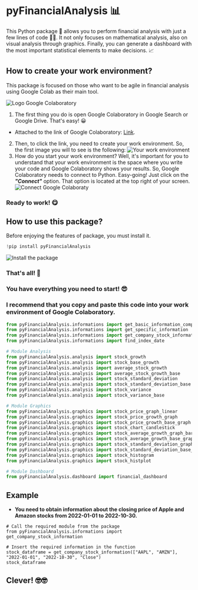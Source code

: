 # **pyFinancialAnalysis** 📊
This Python package 🐍 allows you to perform financial analysis with just a few lines of code 🧑‍💻. It not only focuses on mathematical analysis, also on visual analysis through graphics. Finally, you can generate a dashboard with the most important statistical elements to make decisions. 📈

## **How to create your work environment?**

This package is focused on those who want to be agile in financial analysis using Google Colab as their main tool. 

![Logo Google Colaboratory](https://miro.medium.com/max/1400/1*6nKt2fNOIxv4HX_o9-AIVw.png)


1. The first thing you do is open Google Colaboratory in Google Search or Google Drive. That's easy! 😀
* Attached to the link of Google Colaboratory: [Link](https://colab.research.google.com/ "Google Colaboratory").
2. Then, to click the link, you need to create your work environment. So, the first image you will to see is the following:
![Your work environment](https://www.alura.com.br/artigos/assets/google-colab/fig1.png)
3. How do you start your work environment? Well, it's important for you to understand that your work environment is the space where you write your code and Google Colaboratory shows your results. So, Google Colaboratory needs to connect to Python. Easy-going! Just click on the ___"Connect"___ option. That option is located at the top right of your screen.
![Connect Google Colaboraty](https://web.eecs.umich.edu/~justincj/teaching/eecs498/assets/colab-2020/step04.png)

### **Ready to work!** 😋

## **How to use this package?**

Before enjoying the features of package, you must install it. 
```python
!pip install pyFinancialAnalysis
```
![Install the package](./images/image_1.png)
### **That's all!** 🥳
### You have everything you need to start! 😎
### I recommend that you copy and paste this code into your work environment of Google Colaboratory.
```python
from pyFinancialAnalysis.informations import get_basic_information_company
from pyFinancialAnalysis.informations import get_specific_information
from pyFinancialAnalysis.informations import get_company_stock_information
from pyFinancialAnalysis.informations import find_index_date

# Module Analysis
from pyFinancialAnalysis.analysis import stock_growth
from pyFinancialAnalysis.analysis import stock_base_growth
from pyFinancialAnalysis.analysis import average_stock_growth
from pyFinancialAnalysis.analysis import average_stock_growth_base
from pyFinancialAnalysis.analysis import stock_standard_deviation
from pyFinancialAnalysis.analysis import stock_standard_deviation_base
from pyFinancialAnalysis.analysis import stock_variance
from pyFinancialAnalysis.analysis import stock_variance_base

# Module Graphics
from pyFinancialAnalysis.graphics import stock_price_graph_linear
from pyFinancialAnalysis.graphics import stock_price_growth_graph
from pyFinancialAnalysis.graphics import stock_price_growth_base_graph
from pyFinancialAnalysis.graphics import stock_chart_candlestick
from pyFinancialAnalysis.graphics import stock_average_growth_graph_bar
from pyFinancialAnalysis.graphics import stock_average_growth_base_graph_bar
from pyFinancialAnalysis.graphics import stock_standard_deviation_graph_bar
from pyFinancialAnalysis.graphics import stock_standard_deviation_base_graph_bar
from pyFinancialAnalysis.graphics import stock_histogram
from pyFinancialAnalysis.graphics import stock_histplot

# Module Dashboard
from pyFinancialAnalysis.dashboard import financial_dashboard
```

## **Example**
* **You need to obtain information about the closing price of Apple and Amazon stocks from 2022-01-01 to 2022-10-30.**
```
# Call the required module from the package
from pyFinancialAnalysis.informations import get_company_stock_information 

# Insert the required information in the function
stock_dataframe = get_company_stock_information(["AAPL", "AMZN"], "2022-01-01", "2022-10-30", "Close")
stock_dataframe
```
## **Clever!** 🤓🤓

